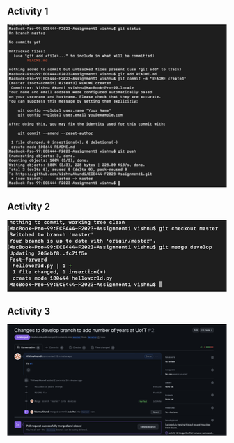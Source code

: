 ## Activity 1
![My Image](Activity1.png "Activity 1")
## Activity 2
![My Image](Activity2.png "Activity 2")
## Activity 3
![My Image](Activity3.png "Activity 3")
